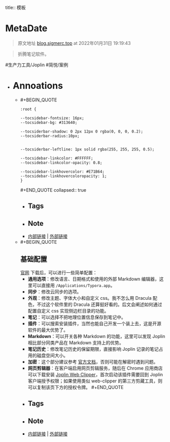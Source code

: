 title::  模板

# MetaDate

> 原文地址 [blog.sigmerc.top](https://blog.sigmerc.top/post/Joplin/) at 2022年01月31日 19:19:43

> 折腾笔记软件。

#生产力工具/Joplin  #简悦/案例
- # Annoations
	- #+BEGIN_QUOTE
	     ```
	  :root {
	    
	    --tocsidebar-fontsize: 16px;  
	    --tocsidebar-bg: #313640;  
	  
	    --tocsiderbar-shadow: 0 2px 12px 0 rgba(0, 0, 0, 0.2);   
	    --tocsiderbar-radius:10px;        
	  
	  
	    --tocsiderbar-leftline: 1px solid rgba(255, 255, 255, 0.5);  
	  
	    --tocsidebar-linkcolor: #FFFFFF;    
	    --tocsidebar-linkcolor-opacity: 0.8;   
	  
	    --tocsidebar-linkhovercolor: #E71B64;  
	    --tocsidebar-linkhovercoloropacity: 1; 
	  }
	  ```
	  #+END_QUOTE
	     collapsed:: true
		- Tags
			-
		- Note
			-
		- [内部链接](<http://localhost:7026/reading/1757?title=github 设置添加 SSH - 简书#id=1643267832261>) |  [外部链接](<https://simpread.pro/@kenshin/reading/1757?title=github 设置添加 SSH - 简书#id=1643267832261>)
	- #+BEGIN_QUOTE
	  ## 基础配置
	  [官网](https://joplinapp.org/) 下载后，可以进行一些简单配置：
	  *   **通用选项**：修改语言、日期格式和使用的外部 Markdown 编辑器，这里可以直接用 `/Applications/Typora.app`。
	  *   **同步**：修改云同步的选项。
	  *   **外观**：修改主题、字体大小和自定义 css。我不怎么用 Dracula 配色，不过这个软件里的 Dracula 还算挺好看的。后文会阐述如何通过配置自定义 css 实现侧边栏目录的功能。
	  *   **笔记**：可以选择不把地理位置信息保存到笔记中。
	  *   **插件**：可以搜索安装插件，当然也能自己开发一个装上去，这是开源软件的最大优势了。
	  *   **Markdown**：可以开关各种 Markdown 的功能，这里可以发现 Joplin 相比部分同类产品在 Markdown 支持上的优势。
	  *   **笔记历史**：修改笔记历史的保留期限，直接影响 Joplin 记录的笔记占用的磁盘空间大小。
	  *   **加密**：这个部分建议参考 [官方文档](https://joplinapp.org/e2ee/)，否则可能在解密时遇到问题。
	  *   **网页剪辑器**：在客户端启用网页剪辑服务，随后在 Chrome 应用商店可以下载安装 [Joplin Web Clipper](https://chrome.google.com/webstore/detail/joplin-web-clipper/alofnhikmmkdbbbgpnglcpdollgjjfek)，首次启动该插件需要回到 Joplin 客户端授予权限；如果使用类似 web-clipper 的第三方剪藏工具，则可以复制该页下方的授权令牌。
	  #+END_QUOTE
		- Tags
			-
		- Note
			-
		- [内部链接](<http://localhost:7026/reading/2289?title=信手拈来：Joplin 使用小记#id=1643694358734>) |  [外部链接](<https://simpread.pro/@kenshin/reading/2289?title=信手拈来：Joplin 使用小记#id=1643694358734>)
